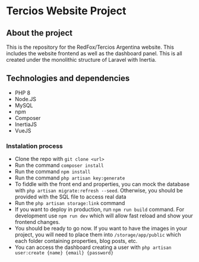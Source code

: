 # Tercios Website Project

## About the project

This is the repository for the RedFox/Tercios Argentina website. This includes the website frontend as well as the dashboard panel. This is all created 
under the monolithic structure of Laravel with Inertia.

## Technologies and dependencies

 - PHP 8
 - Node.JS
 - MySQL
 - npm
 - Composer
 - InertiaJS
 - VueJS

### Instalation process

- Clone the repo with `git clone <url>`
- Run the command `composer install`
- Run the command `npm install`
- Run the command `php artisan key:generate`
- To fiddle with the front end and properties, you can mock the database with `php artisan migrate:refresh --seed`. Otherwise, you should be provided with the SQL file to access real data
- Run the `php artisan storage:link` command
- If you want to deploy in production, run `npm run build` command. For development use `npm run dev` which will allow fast reload and show your frontend changes.
- You should be ready to go now. If you want to have the images in your project, you will need to place them into `/storage/app/public` which each folder containing properties, blog posts, etc. 
- You can access the dashboard creating a user with `php artisan user:create {name} {email} {password}`
